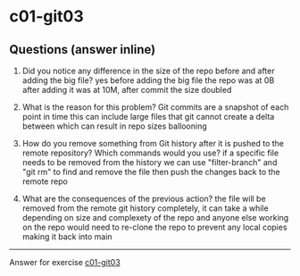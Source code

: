 # c01-git03

## Questions (answer inline)

1. Did you notice any difference in the size of the repo before and after adding the big file?
yes before adding the big file the repo was at 0B after adding it was at 10M, after commit the size doubled

2. What is the reason for this problem?
Git commits are a snapshot of each point in time this can include large files that git cannot create a delta between which can result in repo sizes ballooning

3. How do you remove something from Git history after it is pushed to the remote repository? Which commands would you use? 
if a specific file needs to be removed from the history we can use "filter-branch" and "git rm" to find and remove the file then push the changes back to the remote repo

4. What are the consequences of the previous action?
the file will be removed from the remote git history completely, it can take a while depending on size and complexety of the repo and anyone else working on the repo would need to re-clone the repo to prevent any local copies making it back into main

***
Answer for exercise [c01-git03](https://github.com/devopsacademyau/academy/blob/23cc1dfa31e85651e3cdc1b0ef38da21518841ba/classes/01class/exercises/c01-git03/README.md)